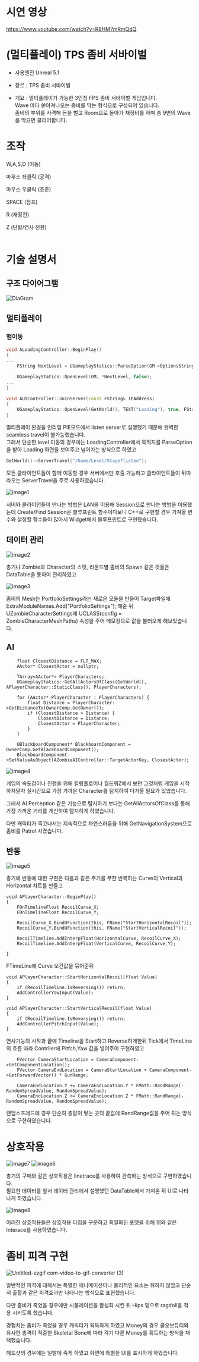 # 시연 영상
https://www.youtube.com/watch?v=R8HM7mRmQdQ
<br/>
# (멀티플레이) TPS 좀비 서바이벌
 
- 사용엔진 Unreal 5.1
  
- 장르 : TPS 좀비 서바이벌

- 개요 : 멀티플레이가 가능한 3인칭 FPS 좀비 서바이벌 게임입니다. <br/>Wave 마다 쏟아져나오는 좀비를 막는 형식으로 구성되어 있습니다.<br/>
  좀비의 부위를 사격해 돈을 벌고 Room으로 돌아가 재정비를 하며 총 9번의 Wave를 막으면 클리어합니다.<br/>

# 조작
W,A,S,D (이동)  
  
마우스 좌클릭 (공격)  
  
마우스 우클릭 (조준) 

SPACE (점프)  

R (재장전)
  
Z (단발/연사 전환)  
<br/>
# 기술 설명서
## 구조 다이어그램
![DiaGram](https://github.com/user-attachments/assets/d40dbd5d-74dd-422a-92e4-1cd39287f219)

## 멀티플레이
### 맵이동

~~~cpp
void ALoadingController::BeginPlay()
{
...
	FString NextLevel = UGameplayStatics::ParseOption(GM->OptionsString, FString(TEXT("NextLevel"))) + "?listen";

	UGameplayStatics::OpenLevel(GM, *NextLevel, false);
...
}

void AUIController::JoinServer(const FString& IPAddress)
{
	UGameplayStatics::OpenLevel(GetWorld(), TEXT("Loading"), true, FString::Printf(TEXT("NextLevel=%s?Saved=false"), *IPAddress));
}
~~~


멀티플레이 환경을 언리얼 PIE모드에서 listen server로 실행했기 때문에 완벽한 seamless travel이 불가능했습니다.<br/> 
그래서 단순한 level 이동의 경우에는 LoadingController에서 목적지를 ParseOption을 받아 Loading 화면을 보여주고 넘어가는 방식으로 하였고 


~~~cpp
GetWorld()->ServerTravel("/Game/Level/Stage?listen");
~~~
모든 클라이언트들이 함께 이동할 경우 서버에서만 호출 가능하고 클라이언트들이 뒤따라오는 ServerTravel을 주로 사용하였습니다.

![image1](https://github.com/user-attachments/assets/d71aa11e-242e-4a6b-a097-7c5c0e2a051c)

서버와 클라이언들이 만나는 방법은 LAN을 이용해 Session으로 만나는 방법을 이용했는데 Create/Find Session은 블루프린트 함수이다보니
C++로 구현할 경우 가져올 변수와 설정할 함수들이 많아서 Widget에서 블루프린트로 구현했습니다. 






## 데이터 관리

![image2](https://github.com/user-attachments/assets/f658e80c-7e54-4658-914a-f793b7af92e1)

총기나 Zombie와 Character의 스탯, 라운드별 좀비의 Spawn 같은 것들은 DataTable을 통하여 관리하였고

![image3](https://github.com/user-attachments/assets/633475df-3239-46bd-b950-bf4012c9a547)

좀비의 Mesh는 PortfolioSettings라는 새로운 모듈을 만들어 Target파일에 ExtraModuleNames.Add("PortfolioSettings"); 해준 뒤
UZombieCharacterSettings에 UCLASS(config = ZombieCharacterMeshPaths) 속성을 주어 메모장으로 값을 불러오게 해보았습니다. <br/>






## AI

~~~
	float ClosestDistance = FLT_MAX;
	AActor* ClosestActor = nullptr;

	TArray<AActor*> PlayerCharacters;
	UGameplayStatics::GetAllActorsOfClass(GetWorld(), APlayerCharacter::StaticClass(), PlayerCharacters);

	for (AActor* PlayerCharacter : PlayerCharacters) {
		float Distance = PlayerCharacter->GetDistanceTo(OwnerComp.GetOwner());
		if (ClosestDistance > Distance) {
			ClosestDistance = Distance;
			ClosestActor = PlayerCharacter;
		}
	}

	UBlackboardComponent* BlackboardComponent = OwnerComp.GetBlackboardComponent();
	BlackboardComponent->SetValueAsObject(AZombieAIController::TargetActorKey, ClosestActor);
~~~

![image4](https://github.com/user-attachments/assets/d2981f63-7ea3-4d98-ab74-bd4f297e783f)

게임의 속도감이나 진행을 위해 킬링플로어나 월드워Z에서 보던 그것처럼 게임을 시작하자말자 실시간으로 가장 가까운 Character를 탐지하여 다가올 필요가 있었습니다.

그래서 AI Perception 같은 기능으로 탐지하기 보다는 GetAllActorsOfClass를 통해 가장 가까운 거리를 계산하여 탐지하게 하였습니다.

다만 캐릭터가 죽고나서는 지속적으로 자연스러움을 위해 GetNavigationSystem으로 좀비를 Patrol 시켰습니다. <br/>


## 반동


![image5](https://github.com/user-attachments/assets/c45a50e2-b725-4b96-95e8-01cdc21827df)

총기에 반동에 대한 구현은 다음과 같은 주기를 무한 반복하는 Curve의 Vertical과 Horizontal 차트를 만들고 

~~~
void APlayerCharacter::BeginPlay()
{
	FOnTimelineFloat RecoilCurve_X;
	FOnTimelineFloat RecoilCurve_Y;

	RecoilCurve_X.BindUFunction(this, FName("StartHorizontalRecoil"));
	RecoilCurve_Y.BindUFunction(this, FName("StartVerticalRecoil"));

	RecoilTimeline.AddInterpFloat(HorizontalCurve, RecoilCurve_X);
	RecoilTimeline.AddInterpFloat(VerticalCurve, RecoilCurve_Y);

}
~~~

FTimeLine에 Curve 보간값을 묶어준뒤 

~~~
void APlayerCharacter::StartHorizontalRecoil(float Value)
{
	if (RecoilTimeline.IsReversing()) return;
	AddControllerYawInput(Value);
}

void APlayerCharacter::StartVerticalRecoil(float Value)
{
	if (RecoilTimeline.IsReversing()) return;
	AddControllerPitchInput(Value);
}
~~~


연사기능의 시작과 끝에 Timeline을 Start하고 Reverse하게한뒤 Tick에서 TimeLine의 흐름 따라 Contrller에 Pitfch,Yaw 값을 넣어주어 구현하였고

~~~
	FVector CameraStartLocation = CameraComponent->GetComponentLocation();
	FVector CameraEndLocation = CameraStartLocation + CameraComponent->GetForwardVector() * GunRange;

	CameraEndLocation.Y += CameraEndLocation.Y * FMath::RandRange(-RandomSpreadValue, RandomSpreadValue);
	CameraEndLocation.Z += CameraEndLocation.Z * FMath::RandRange(-RandomSpreadValue, RandomSpreadValue);
~~~

랜덤스프레드에 경우 단순히 총알이 닿는 곳의 끝값에 RandRange값을 주어 튀는 방식으로 구현하였습니다.<br/>

# 상호작용
![image7](https://github.com/user-attachments/assets/7659ae77-b889-4d3b-bd07-235f39cc3a65)
![image6](https://github.com/user-attachments/assets/6fd40524-e70e-4782-9a95-29e8e3e0a5b7)

총기의 구매와 같은 상호작용은 linetrace를 사용하여 관측하는 방식으로 구현하였습니다.<br/>
필요한 데이터를 앞서 데이터 관리에서 설명했던 DataTable에서 가져온 뒤 UI로 나타나게 하였습니다.





![Image8](https://github.com/user-attachments/assets/d71f31ca-9e59-4037-ae7e-2f4cce529ed0)

이러한 상호작용들은 상호작용 타입을 구분하고 획일화된 포맷을 위해 위와 같은 Interace를 사용하였습니다.<br/>

# 좀비 피격 구현
![Untitled-ezgif com-video-to-gif-converter (3)](https://github.com/user-attachments/assets/6ee5e69b-d3f2-4388-870e-b0de6542f3cc)

일반적인 피격에 대해서는 특별한 애니메이션이나 물리적인 요소는 취하지 않았고 단순히 출혈과 같은 피격효과만 나타나는 방식으로 표현했습니다.

다만 좀비가 죽었을 경우에만 시물레이션을 활성화 시킨 뒤 Hips 밑으로 ragdoll을 적용 시키도록 했습니다.

경험치는 좀비가 죽었을 경우 캐릭터가 획득하게 하였고 Money의 경우 콜오브듀티와 유사한 총격이 적중한 Skeletal Bone에 따라 각기 다른 Money를 획득하는 방식을 채택했습니다.

헤드샷의 경우에는 일발에 죽게 하였고 화면에 특별한 UI를 표시하게 하였습니다. 
